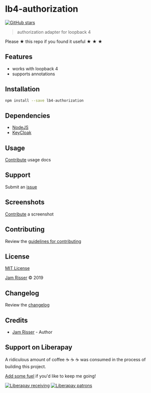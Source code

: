# lb4-authorization

[![GitHub stars](https://img.shields.io/github/stars/codejamninja/lb4-authorization.svg?style=social&label=Stars)](https://github.com/codejamninja/lb4-authorization)

> authorization adapter for loopback 4

Please ★ this repo if you found it useful ★ ★ ★

## Features

- works with loopback 4
- supports annotations

## Installation

```sh
npm install --save lb4-authorization
```

## Dependencies

- [NodeJS](https://nodejs.org)
- [KeyCloak](https://www.keycloak.org)

## Usage

[Contribute](https://github.com/codejamninja/lb4-authorization/blob/master/CONTRIBUTING.md) usage docs

## Support

Submit an [issue](https://github.com/codejamninja/lb4-authorization/issues/new)

## Screenshots

[Contribute](https://github.com/codejamninja/lb4-authorization/blob/master/CONTRIBUTING.md) a screenshot

## Contributing

Review the [guidelines for contributing](https://github.com/codejamninja/lb4-authorization/blob/master/CONTRIBUTING.md)

## License

[MIT License](https://github.com/codejamninja/lb4-authorization/blob/master/LICENSE)

[Jam Risser](https://codejam.ninja) © 2019

## Changelog

Review the [changelog](https://github.com/codejamninja/lb4-authorization/blob/master/CHANGELOG.md)

## Credits

- [Jam Risser](https://codejam.ninja) - Author

## Support on Liberapay

A ridiculous amount of coffee ☕ ☕ ☕ was consumed in the process of building this project.

[Add some fuel](https://liberapay.com/codejamninja/donate) if you'd like to keep me going!

[![Liberapay receiving](https://img.shields.io/liberapay/receives/codejamninja.svg?style=flat-square)](https://liberapay.com/codejamninja/donate)
[![Liberapay patrons](https://img.shields.io/liberapay/patrons/codejamninja.svg?style=flat-square)](https://liberapay.com/codejamninja/donate)
